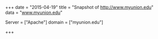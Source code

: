 
+++
date = "2015-04-19"
title = "Snapshot of http://www.myunion.edu"
data = "www.myunion.edu"

Server = ["Apache"]
domain = ["myunion.edu"]


+++
#

